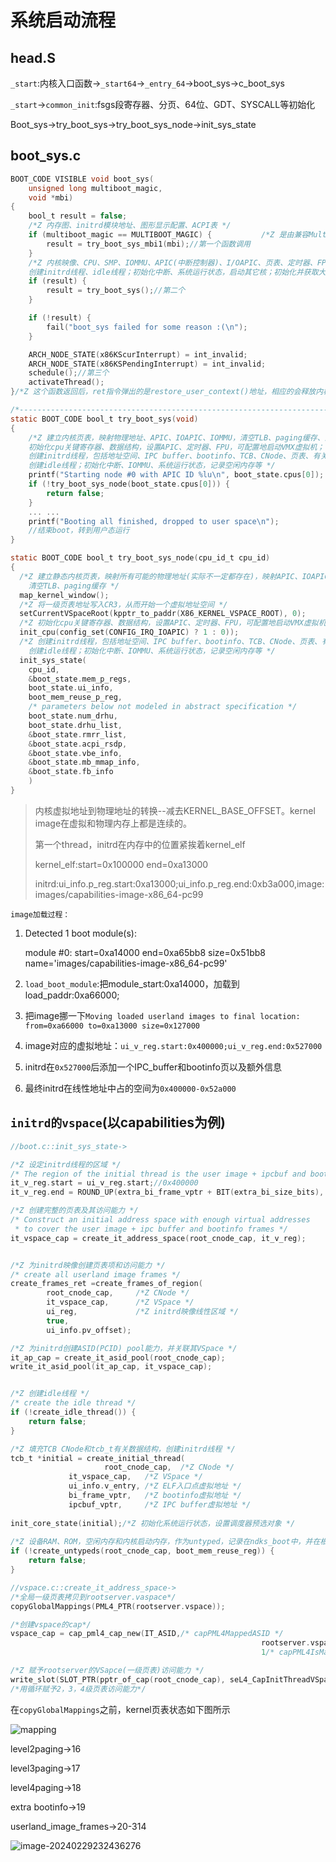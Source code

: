 # 系统启动流程

## head.S

`_start`:内核入口函数->`_start64`->`_entry_64`->boot_sys->c_boot_sys

`_start`->`common_init`:fsgs段寄存器、分页、64位、GDT、SYSCALL等初始化

Boot_sys->try_boot_sys->try_boot_sys_node->init_sys_state

## boot_sys.c

```c
BOOT_CODE VISIBLE void boot_sys(
    unsigned long multiboot_magic,
    void *mbi)
{
    bool_t result = false;
    /*Z 内存图、initrd模块地址、图形显示配置、ACPI表 */
    if (multiboot_magic == MULTIBOOT_MAGIC) {           /*Z 是由兼容Multiboot规范的引导程序加载的 */
        result = try_boot_sys_mbi1(mbi);//第一个函数调用
    } 
    /*Z 内核映像、CPU、SMP、IOMMU、APIC(中断控制器)、I/OAPIC、页表、定时器、FPU，可配置地启动VMX虚拟机；
    创建initrd线程、idle线程；初始化中断、系统运行状态，启动其它核；初始化并获取大内核锁； */
    if (result) {
        result = try_boot_sys();//第二个
    }

    if (!result) {
        fail("boot_sys failed for some reason :(\n");
    }

    ARCH_NODE_STATE(x86KScurInterrupt) = int_invalid;
    ARCH_NODE_STATE(x86KSPendingInterrupt) = int_invalid;
    schedule();//第三个
    activateThread();
}/*Z 这个函数返回后，ret指令弹出的是restore_user_context()地址，相应的会释放内核锁 */

/*------------------------------------------------------------------------------------------------------------*/
static BOOT_CODE bool_t try_boot_sys(void)
{
    /*Z 建立内核页表，映射物理地址、APIC、IOAPIC、IOMMU，清空TLB、paging缓存、内核滑动窗口等；
    初始化cpu关键寄存器、数据结构，设置APIC、定时器、FPU，可配置地启动VMX虚拟机；
    创建initrd线程，包括地址空间、IPC buffer、bootinfo、TCB、CNode、页表、有关能力等；
    创建idle线程；初始化中断、IOMMU、系统运行状态，记录空闲内存等 */
    printf("Starting node #0 with APIC ID %lu\n", boot_state.cpus[0]);
    if (!try_boot_sys_node(boot_state.cpus[0])) {
        return false;
    }  
  	... ...
  	printf("Booting all finished, dropped to user space\n");
    //结束boot，转到用户态运行
}

static BOOT_CODE bool_t try_boot_sys_node(cpu_id_t cpu_id)
{
  /*Z 建立静态内核页表，映射所有可能的物理地址(实际不一定都存在)，映射APIC、IOAPIC、IOMMU设备内存，
	清空TLB、paging缓存 */
  map_kernel_window();
  /*Z 将一级页表地址写入CR3，从而开始一个虚拟地址空间 */
  setCurrentVSpaceRoot(kpptr_to_paddr(X86_KERNEL_VSPACE_ROOT), 0);
  /*Z 初始化cpu关键寄存器、数据结构，设置APIC、定时器、FPU，可配置地启动VMX虚拟机 */
  init_cpu(config_set(CONFIG_IRQ_IOAPIC) ? 1 : 0));
  /*Z 创建initrd线程，包括地址空间、IPC buffer、bootinfo、TCB、CNode、页表、有关能力等；
	创建idle线程；初始化中断、IOMMU、系统运行状态，记录空闲内存等 */
  init_sys_state(
    cpu_id,
    &boot_state.mem_p_regs,
    boot_state.ui_info,
    boot_mem_reuse_p_reg,
    /* parameters below not modeled in abstract specification */
    boot_state.num_drhu,
    boot_state.drhu_list,
    &boot_state.rmrr_list,
    &boot_state.acpi_rsdp,
    &boot_state.vbe_info,
    &boot_state.mb_mmap_info,
    &boot_state.fb_info
    )
}
```

>  内核虚拟地址到物理地址的转换--减去KERNEL_BASE_OFFSET。kernel image在虚拟和物理内存上都是连续的。
>
>  第一个thread，initrd在内存中的位置紧挨着kernel_elf
>
>  kernel_elf:start=0x100000 end=0xa13000 
>
>  initrd:ui_info.p_reg.start:0xa13000;ui_info.p_reg.end:0xb3a000,image:images/capabilities-image-x86_64-pc99

`image加载过程：`

1. Detected 1 boot module(s):

   module #0: start=0xa14000 end=0xa65bb8 size=0x51bb8 name='images/capabilities-image-x86_64-pc99'

2. `load_boot_module`:把module_start:0xa14000，加载到load_paddr:0xa66000;

3. 把image挪一下`Moving loaded userland images to final location: from=0xa66000 to=0xa13000 size=0x127000`

4. image对应的虚拟地址：`ui_v_reg.start:0x400000;ui_v_reg.end:0x527000`

5. initrd在`0x527000`后添加一个IPC_buffer和bootinfo页以及额外信息

6. 最终initrd在线性地址中占的空间为`0x400000-0x52a000`

## `initrd的vspace`(以capabilities为例)

```c
//boot.c::init_sys_state->

/*Z 设定initrd线程的区域 */
/* The region of the initial thread is the user image + ipcbuf and boot info */
it_v_reg.start = ui_v_reg.start;//0x400000
it_v_reg.end = ROUND_UP(extra_bi_frame_vptr + BIT(extra_bi_size_bits), PAGE_BITS);//0x52a000

/*Z 创建完整的页表及其访问能力 */
/* Construct an initial address space with enough virtual addresses
 * to cover the user image + ipc buffer and bootinfo frames */
it_vspace_cap = create_it_address_space(root_cnode_cap, it_v_reg);


/*Z 为initrd映像创建页表项和访问能力 */
/* create all userland image frames */
create_frames_ret =create_frames_of_region(
        root_cnode_cap,     /*Z CNode */
        it_vspace_cap,      /*Z VSpace */
        ui_reg,             /*Z initrd映像线性区域 */
        true,
        ui_info.pv_offset);

/*Z 为initrd创建ASID(PCID) pool能力，并关联其VSpace */
it_ap_cap = create_it_asid_pool(root_cnode_cap);
write_it_asid_pool(it_ap_cap, it_vspace_cap);


/*Z 创建idle线程 */
/* create the idle thread */
if (!create_idle_thread()) {
    return false;
}

/*Z 填充TCB CNode和tcb_t有关数据结构，创建initrd线程 */
tcb_t *initial = create_initial_thread(
  					 root_cnode_cap,  /*Z CNode */
             it_vspace_cap,   /*Z VSpace */
             ui_info.v_entry, /*Z ELF入口点虚拟地址 */
             bi_frame_vptr,   /*Z bootinfo虚拟地址 */
             ipcbuf_vptr,     /*Z IPC buffer虚拟地址 */
  
init_core_state(initial);/*Z 初始化系统运行状态，设置调度器预选对象 */
  
/*Z 设备RAM、ROM，空闲内存和内核启动内存，作为untyped，记录在ndks_boot中，并在根CNode中创建相应的能力 */
if (!create_untypeds(root_cnode_cap, boot_mem_reuse_reg)) {
    return false;
}
```

```c
//vspace.c::create_it_address_space->
/*全局一级页表拷贝到rootserver.vaspace*/
copyGlobalMappings(PML4_PTR(rootserver.vspace));

/*创建vspace的cap*/
vspace_cap = cap_pml4_cap_new(IT_ASID,/* capPML4MappedASID */
   														rootserver.vspace,/* capPML4BasePtr   *///一级页表基地址
   														1/* capPML4IsMapped   */);

/*Z 赋予rootserver的VSapce(一级页表)访问能力 */
write_slot(SLOT_PTR(pptr_of_cap(root_cnode_cap), seL4_CapInitThreadVSpace), vspace_cap);
/*用循环赋予2，3，4级页表访问能力*/

```

在`copyGlobalMappings`之前，kernel页表状态如下图所示

![mapping](../assets\mapping.png)

level2paging->16

level3paging->17

level4paging->18

extra bootinfo->19

userland_image_frames->20-314

![image-20240229232436276](../assets\image-20240229232436276.png)